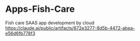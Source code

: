 # Apps-Fish-Care
Fish care SAAS app development by cloud
https://claude.ai/public/artifacts/672e3277-8d5b-4472-abea-e56d6fb778f3
